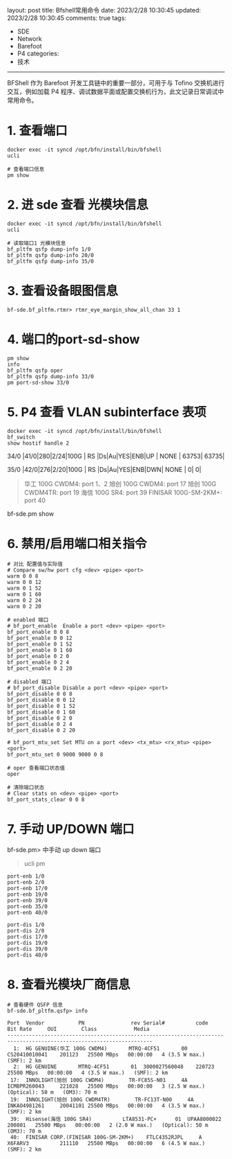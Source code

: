 layout: post
title: Bfshell常用命令
date: 2023/2/28 10:30:45
updated: 2023/2/28 10:30:45
comments: true
tags: 
- SDE
- Network
- Barefoot
- P4
categories:
- 技术

---

BFShell 作为 Barefoot 开发工具链中的重要一部分，可用于与 Tofino 交换机进行交互，例如加载 P4 程序、调试数据平面或配置交换机行为，此文记录日常调试中常用命令。

<!-- more -->

# 1. 查看端口

```shell
docker exec -it syncd /opt/bfn/install/bin/bfshell
ucli

# 查看端口信息
pm show
```

# 2. 进 sde 查看 光模块信息
```shell
docker exec -it syncd /opt/bfn/install/bin/bfshell
ucli

# 读取端口1 光模块信息
bf_pltfm qsfp dump-info 1/0
bf_pltfm qsfp dump-info 20/0
bf_pltfm qsfp dump-info 35/0
```

# 3. 查看设备眼图信息
```shell
bf-sde.bf_pltfm.rtmr> rtmr_eye_margin_show_all_chan 33 1
```

# 4. 端口的port-sd-show
```shell
pm show
info
bf_pltfm qsfp oper
bf_pltfm qsfp dump-info 33/0
pm port-sd-show 33/0
```

# 5. P4 查看 VLAN subinterface 表项
```shell
docker exec -it syncd /opt/bfn/install/bin/bfshell
bf_switch
show hostif handle 2

```

34/0 |41/0|280|2/24|100G   | RS |Ds|Au|YES|ENB|UP |  NONE  |           63753|           63735|

35/0 |42/0|276|2/20|100G   | RS |Ds|Au|YES|ENB|DWN|  NONE  |               0|               0|

> 华工 100G CWDM4:    port 1、2
> 旭创 100G CWDM4:    port 17
> 旭创 100G CWDM4TR:  port 19
> 海信 100G SR4:      port 39
> FINISAR 100G-SM-2KM+: port 40

bf-sde.pm show

# 6. 禁用/启用端口相关指令
```shell
# 对比 配置值与实际值 
# Compare sw/hw port cfg <dev> <pipe> <port>
warm 0 0 8
warm 0 0 12
warm 0 1 52
warm 0 1 60
warm 0 2 24
warm 0 2 20

# enabled 端口
# bf_port_enable  Enable a port <dev> <pipe> <port>
bf_port_enable 0 0 8
bf_port_enable 0 0 12
bf_port_enable 0 1 52
bf_port_enable 0 1 60
bf_port_enable 0 2 0
bf_port_enable 0 2 4
bf_port_enable 0 2 20

# disabled 端口
# bf_port_disable Disable a port <dev> <pipe> <port>
bf_port_disable 0 0 8
bf_port_disable 0 0 12
bf_port_disable 0 1 52
bf_port_disable 0 1 60
bf_port_disable 0 2 0
bf_port_disable 0 2 4
bf_port_disable 0 2 20

# bf_port_mtu_set Set MTU on a port <dev> <tx_mtu> <rx_mtu> <pipe> <port>
bf_port_mtu_set 0 9000 9000 0 8

# oper 查看端口状态值
oper

# 清除端口状态
# Clear stats on <dev> <pipe> <port>
bf_port_stats_clear 0 0 8
```

# 7. 手动 UP/DOWN 端口
bf-sde.pm> 中手动 up down 端口
> ucli
> pm
```shell
port-enb 1/0
port-enb 2/0
port-enb 17/0
port-enb 19/0
port-enb 39/0
port-enb 35/0
port-enb 40/0

port-dis 1/0
port-dis 2/0
port-dis 17/0
port-dis 19/0
port-dis 39/0
port-dis 40/0
```

# 8. 查看光模块厂商信息
```shell
# 查看硬件 QSFP 信息
bf-sde.bf_pltfm.qsfp> info

Port  Vendor           PN               rev Serial#          code     Bit Rate     OUI        Class            Media
---------------------------------------------------------------------------------------------------------------------
  1:  HG GENUINE(华工 100G CWDM4)       MTRQ-4CF51       00  CS20410010041    201123   25500 MBps   00:00:00   4 (3.5 W max.)   (SMF): 2 km
  2:  HG GENUINE       MTRQ-4CF51       01  3000027560048    220723   25500 MBps   00:00:00   4 (3.5 W max.)   (SMF): 2 km
 17:  INNOLIGHT(旭创 100G CWDM4)        TR-FC85S-N01     4A  ICMBPR260043     221028   25500 MBps   00:00:00   3 (2.5 W max.)   (Optical): 50 m   (OM3): 70 m
 19:  INNOLIGHT(旭创 100G CWDM4TR)        TR-FC13T-N00     4A  INKAO4981261     20041101 25500 MBps   00:00:00   4 (3.5 W max.)   (SMF): 2 km
 39:  Hisense(海信 100G SR4)          LTA8531-PC+      01  UPAA8000022      200801   25500 MBps   00:00:00   2 (2.0 W max.)   (Optical): 50 m   (OM3): 70 m
 40:  FINISAR CORP.(FINISAR 100G-SM-2KM+)    FTLC4352RJPL     A   X6FARV3          211110   25500 MBps   00:00:00   6 (4.5 W max.)   (SMF): 2 km
```
